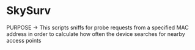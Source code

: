 # SkySurv
PURPOSE -> This scripts sniffs for probe requests from a specified MAC address in order to calculate how often the device searches for nearby access points
